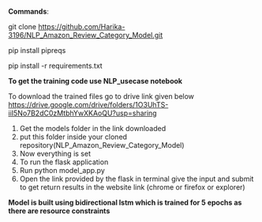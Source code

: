 **Commands**:


git clone https://github.com/Harika-3196/NLP_Amazon_Review_Category_Model.git


pip install pipreqs

pip install -r requirements.txt


**To get the training code use NLP_usecase notebook**


To download the trained files go to drive link given below
https://drive.google.com/drive/folders/1O3UhTS-iiI5No7B2dC0zMtbhYwXKAoQU?usp=sharing

1) Get the models folder in the link downloaded
2) put this folder inside your cloned repository(NLP_Amazon_Review_Category_Model)
3) Now everything is set
4) To run the flask application
5) Run python model_app.py 
6) Open the link provided by the flask in terminal give the input and submit to get return results in the website link (chrome or firefox or explorer)

**Model is built using bidirectional lstm which is trained  for 5 epochs as there are resource constraints**
